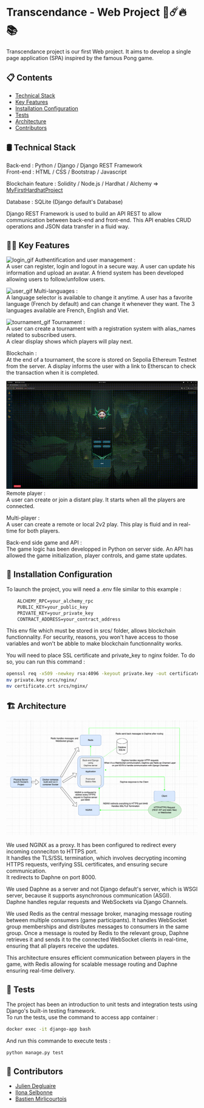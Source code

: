 
# Transcendance - Web Project 🏓☄️🔥📚

Transcendance project is our first Web project. It aims to develop a single page application (SPA) inspired by the famous Pong game.

## 📋 Contents

- [Technical Stack](#-technical-stack)
- [Key Features](#-key-features)
- [Installation Configuration](#-installation-configuration)
- [Tests](#-tests)
- [Architecture](#-architecture)
- [Contributors](#-contributors)


## 🛢️ Technical Stack  

Back-end  : Python / Django / Django REST Framework  
Front-end : HTML / CSS / Bootstrap / Javascript

Blockchain feature : Solidity / Node.js / Hardhat / Alchemy  => [MyFirstHardhatProject](https://github.com/BdClement/MyFirstHardhatProject)
 
Database : SQLite (Django default's Database)

Django REST Framework is used to build an API REST to allow communication between back-end and front-end. This API enables CRUD operations and JSON data transfer in a fluid way.


## 👨‍💻 Key Features  

![login_gif](readme_media/login.gif)
Authentification and user management :  
A user can register, login and logout in a secure way. A user can update his information and upload an avatar. A friend system has been developed allowing users to follow/unfollow users.

![user_gif](readme_media/user.gif)
Multi-languages :  
A language selector is available to change it anytime. A user has a favorite language (French by default) and can change it whenever they  want. The 3 languages available are French, English and Viet.

![tournament_gif](readme_media/tournament.gif)
Tournament :  
A user can create a tournament with a registration system with alias_names related to subscribed users.  
A clear display shows which players will play next. 

Blockchain :  
At the end of a tournament, the score is stored on Sepolia Ethereum Testnet from the server. A display informs the user with a link to Etherscan to check the transaction when it is completed.


![game_gif](readme_media/game.gif)
Remote player :  
A user can create or join a distant play. It starts when all the players are connected.  

Multi-player :  
A user can create a remote or local 2v2 play. This play is fluid and in real-time for both players.  

Back-end side game and API :  
The game logic has been developped in Python on server side. An API has allowed the game initialization, player controls, and game state updates. 


## 🔧 Installation Configuration  

To launch the project, you will need a .env file similar to this example : 
```plaintext
    ALCHEMY_RPC=your_alchemy_rpc
    PUBLIC_KEY=your_public_key
    PRIVATE_KEY=your_private_key
    CONTRACT_ADDRESS=your_contract_address
```
This env file which must be stored in srcs/ folder, allows blockchain functionnality. For security, reasons, you won't have access to those variables and won't be abble to make blockchain functionnality works.

You will need to place SSL certificate and private_key to nginx folder. To do so, you can run this command :  
```bash
openssl req -x509 -newkey rsa:4096 -keyout private.key -out certificate.crt -days 365 -nodes
mv private.key srcs/nginx/
mv certificate.crt srcs/nginx/
```


## 🏗 Architecture  
![Schema Architecture](readme_media/Schema_Transcendance_Architecture.png)


We used NGINX as a proxy. It has been configured to redirect every incoming conneciton to HTTPS port.  
It handles the TLS/SSL termination, which involves decrypting incoming HTTPS requests, verifying SSL certificates, and ensuring secure communication.  
It redirects to Daphne on port 8000.

We used Daphne as a server and not Django default's server, which is WSGI server, because it supports asynchronous communication (ASGI).  
Daphne handles regular requests and WebSockets via Django Channels.

We used Redis as the central message broker, managing message routing between multiple consumers (game participants). It handles WebSocket group memberships and distributes messages to consumers in the same group.
Once a message is routed by Redis to the relevant group, Daphne retrieves it and sends it to the connected WebSocket clients in real-time, ensuring that all players receive the updates.

This architecture ensures efficient communication between players in the game, with Redis allowing for scalable message routing and Daphne ensuring real-time delivery.

## 🧪 Tests  
The project has been an introduction to unit tests and integration tests using Django's built-in testing framework.    
To run the tests, use the command to access app container :

```bash
docker exec -it django-app bash
```
And run this commande to execute tests :
```bash
python manage.py test
```

## 💼 Contributors  
- [Julien Degluaire](https://github.com/Juliendeg)
- [Ilona Selbonne](https://github.com/slbilona)
- [Bastien Mirlicourtois](https://github.com/bmirlico)

